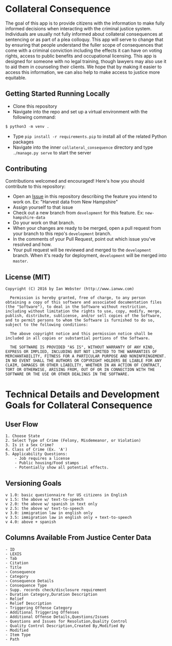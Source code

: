 # Collateral Consequence

The goal of this app is to provide citizens with the information to make fully informed decisions when interacting with the criminal justice system. 
Individuals are usually not fully informed about collateral consequences at sentencing or as part of a plea colloquy.
This app will serve to change that by ensuring that people understand the fuller scope of consequences that come with a criminal conviction including the effects it can have on voting rights, access to public benefits and occupational licensing.
This app is designed for someone with no legal training, though lawyers may also use it to aid them in counseling their clients.
We hope that by making it easier to access this information, we can also help to make access to justice more equitable.

## Getting Started Running Locally

- Clone this repository
- Navigate into the repo and set up a virtual environment with the following command:

```python
$ python3 -m venv .
```

- Type `pip install -r requirements.pip` to install all of the related Python packages
- Navigate into the inner `collateral_consequence` directory and type `./manage.py serve` to start the server

## Contributing

Contributions welcomed and encouraged! Here's how you should contribute to this repository:

- Open an [Issue](https://github.com/StayWokeOrg/collateral-consequence/issues) in this repository describing the feature you intend to work on. Ex: "Harvest data from New Hampshire"
- Assign yourself to that issue
- Check out a new branch from `development` for this feature. Ex: `new-hampshire-data`
- Do your work on that branch.
- When your changes are ready to be merged, open a pull request from your branch to this repo's `development` branch.
- In the comments of your Pull Request, point out which issue you've resolved and how.
- Your pull request will be reviewed and merged to the `development` branch. When it's ready for deployment, `development` will be merged into `master`.

## License (MIT)

```
Copyright (C) 2016 by Ian Webster (http://www.ianww.com)

  Permission is hereby granted, free of charge, to any person obtaining a copy of this software and associated documentation files (the "Software"), to deal in the Software without restriction, including without limitation the rights to use, copy, modify, merge, publish, distribute, sublicense, and/or sell copies of the Software, and to permit persons to whom the Software is furnished to do so, subject to the following conditions:

  The above copyright notice and this permission notice shall be included in all copies or substantial portions of the Software.

  THE SOFTWARE IS PROVIDED "AS IS", WITHOUT WARRANTY OF ANY KIND, EXPRESS OR IMPLIED, INCLUDING BUT NOT LIMITED TO THE WARRANTIES OF MERCHANTABILITY, FITNESS FOR A PARTICULAR PURPOSE AND NONINFRINGEMENT. IN NO EVENT SHALL THE AUTHORS OR COPYRIGHT HOLDERS BE LIABLE FOR ANY CLAIM, DAMAGES OR OTHER LIABILITY, WHETHER IN AN ACTION OF CONTRACT, TORT OR OTHERWISE, ARISING FROM, OUT OF OR IN CONNECTION WITH THE SOFTWARE OR THE USE OR OTHER DEALINGS IN THE SOFTWARE.
```


# Technical Details and Development Goals for Collateral Consequence


## User Flow
    1. Choose State
    2. Select Type of Crime (Felony, Misdemeanor, or Violation)
    3. Is it a Sex Crime?
    4. Class of Crime (Ex. 'A')
    5. Applicability Questions:
        - Job requires a license
        - Public housing/Food stamps
        - Potentially show all potential effects.


## Versioning Goals
    v 1.0: basic questionnaire for US citizens in English
    v 1.5: the above w/ text-to-speech
    v 2.0: the above w/ spanish in text only
    v 2.5: the above w/ text-to-speech
    v 3.0: immigration law in english only
    v 3.5: immigration law in english only + text-to-speech
    v 4.0: above + spanish


## Columns Available From Justice Center Data
    - ID
    - LEXIS
    - Tab
    - Citation
    - Title
    - Consequence
    - Category
    - Consequence Details
    - Consequence Type
    - Supp. records check/disclosure requirement
    - Duration Category,Duration Description
    - Relief
    - Relief Description
    - Triggering Offense Category
    - Additional Triggering Offenses
    - Additional Offense Details,Questions/Issues
    - Questions and Issues for Resolution,Quality Control
    - Quality Control Description,Created By,Modified By
    - Modified
    - Item Type
    - Path
